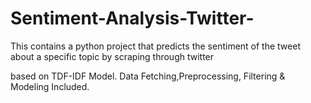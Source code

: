 # Sentiment-Analysis-Twitter-
This contains a python project that predicts the sentiment of the tweet about a specific topic by scraping through twitter

based on TDF-IDF Model. 
Data Fetching,Preprocessing, Filtering & Modeling Included.
